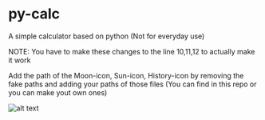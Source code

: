 # py-calc
A simple calculator based on python (Not for everyday use)

NOTE: You have to make these changes to the line 10,11,12 to actually make it work 

Add the path of the Moon-icon, Sun-icon, History-icon by removing the fake paths and adding your paths of those files (You can find in this repo or you can make yout own ones)

![alt text](https://github.com/Normo1186/py-calc/blob/main/overview/calc-in-dark-mode.png?raw=true)
